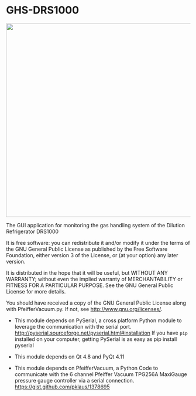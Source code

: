 # GHS-DRS1000

<img src="https://cpvv6a.db.files.1drv.com/y4mjSkWNxlNnNxA1f8QJ-xInh4R6KzbS1rcGwmCPgt_jLiaSO9zy9DP8R_6QFS65yLIKwd7LqMoCeh_lSCPn840A9CMRTzdpnld_tC2T4fekPXFoa1t8T7RRiZ-mGAHS6BxA_BTpS1u6i7JGJdjTR48s0dTejtwOlCpvu9O3rP_17HA166Wxt6MsZEvadKTjWqqD05UhxMcdWH-7526Ysv9Hw?width=660&height=529&cropmode=none" width="660" height="529" />

The GUI application for monitoring the gas handling system of
the Dilution Refrigerator DRS1000
 
It is free software: you can redistribute it and/or modify
it under the terms of the GNU General Public License as published by
the Free Software Foundation, either version 3 of the License, or
(at your option) any later version.

It is distributed in the hope that it will be useful,
but WITHOUT ANY WARRANTY; without even the implied warranty of
MERCHANTABILITY or FITNESS FOR A PARTICULAR PURPOSE. See the
GNU General Public License for more details.

You should have received a copy of the GNU General Public License
along with PfeifferVacuum.py. If not, see <http://www.gnu.org/licenses/>.

- This module depends on PySerial, a cross platform Python module
to leverage the communication with the serial port.
http://pyserial.sourceforge.net/pyserial.html#installation
If you have `pip` installed on your computer, getting PySerial is as easy as
pip install pyserial

- This module depends on Qt 4.8 and PyQt 4.11

- This module depends on PfeifferVacuum, a Python Code to communicate with
the 6 channel Pfeiffer Vacuum TPG256A MaxiGauge pressure gauge controller
via a serial connection.
https://gist.github.com/pklaus/1378695
